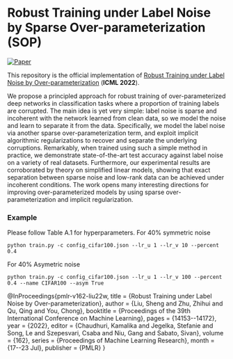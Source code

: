 # Robust Training under Label Noise by Sparse Over-parameterization (SOP)

[![Paper](https://img.shields.io/badge/paper-arXiv%3A2007.00151-green)](https://arxiv.org/abs/2202.14026)

</div>

This repository is the official implementation of [Robust Training under Label Noise by Over-parameterization](https://proceedings.mlr.press/v162/liu22w.html) (**ICML 2022**).

We propose a principled approach for robust training of over-parameterized deep networks in classification tasks where a proportion of training labels are corrupted. The main idea is yet very simple: label noise is sparse and incoherent with the network learned from clean data, so we model the noise and learn to separate it from the data. Specifically, we model the label noise via another sparse over-parameterization term, and exploit implicit algorithmic regularizations to recover and separate the underlying corruptions. Remarkably, when trained using such a simple method in practice, we demonstrate state-of-the-art test accuracy against label noise on a variety of real datasets. Furthermore, our experimental results are corroborated by theory on simplified linear models, showing that exact separation between sparse noise and low-rank data can be achieved under incoherent conditions. The work opens many interesting directions for improving over-parameterized models by using sparse over-parameterization and implicit regularization.

### Example
Please follow Table A.1 for hyperparameters. 
For 40% symmetric noise
```
python train.py -c config_cifar100.json --lr_u 1 --lr_v 10 --percent 0.4
```
For 40% Asymetric noise
```
python train.py -c config_cifar100.json --lr_u 1 --lr_v 100 --percent 0.4 --name CIFAR100 --asym True

```

@InProceedings{pmlr-v162-liu22w,
  title = 	 {Robust Training under Label Noise by Over-parameterization},
  author =       {Liu, Sheng and Zhu, Zhihui and Qu, Qing and You, Chong},
  booktitle = 	 {Proceedings of the 39th International Conference on Machine Learning},
  pages = 	 {14153--14172},
  year = 	 {2022},
  editor = 	 {Chaudhuri, Kamalika and Jegelka, Stefanie and Song, Le and Szepesvari, Csaba and Niu, Gang and Sabato, Sivan},
  volume = 	 {162},
  series = 	 {Proceedings of Machine Learning Research},
  month = 	 {17--23 Jul},
  publisher =    {PMLR}
}

```
